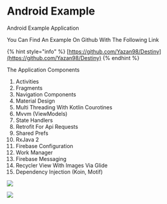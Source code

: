 # Android Example

Android Example Application

You Can Find An Example On Github With The Following Link

{% hint style="info" %}
[https://github.com/Yazan98/Destiny](https://github.com/Yazan98/Destiny)
{% endhint %}

The Application Components

1. Activities
2. Fragments
3. Navigation Components
4. Material Design
6. Multi Threading With Kotlin Courotines
7. Mvvm \(ViewModels\)
8. State Handlers
9. Retrofit For Api Requests
10. Shared Prefs
11. RxJava 2
12. Firebase Configuration
13. Work Manager
14. Firebase Messaging
15. Recycler View With Images Via Glide
16. Dependency Injection \(Koin, Motif\)

![](../.gitbook/assets/73180974-44552600-410e-11ea-86f2-5f0651eb8d19.jpg)

![](../.gitbook/assets/73181009-53d46f00-410e-11ea-9ace-ebd13f6acfb0.jpg)
